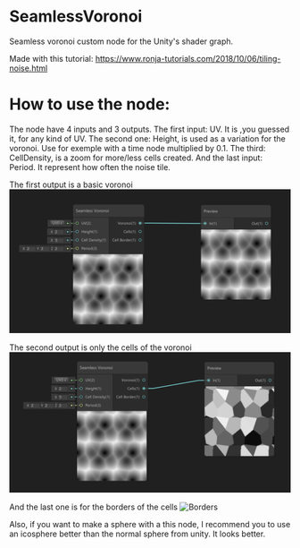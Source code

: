 # SeamlessVoronoi
Seamless voronoi custom node for the Unity's shader graph.

Made with this tutorial: https://www.ronja-tutorials.com/2018/10/06/tiling-noise.html

# How to use the node: 
The node have 4 inputs and 3 outputs. The first input: UV. It is ,you guessed it, for any kind of UV. The second one: Height, is used as a variation for the voronoi. Use for exemple with a time node multiplied by 0.1. The third: CellDensity, is a zoom for more/less cells created. And the last input: Period. It represent how often the noise tile.

The first output is a basic voronoi ![Basic voronoi](https://github.com/Xentiie/SeamlessVoronoi/blob/master/Screenshots/VoronoiExemple1.PNG)

The second output is only the cells of the voronoi ![Cells](https://github.com/Xentiie/SeamlessVoronoi/blob/master/Screenshots/VoronoiExemple2.PNG)

And the last one is for the borders of the cells ![Borders](https://github.com/Xentiie/SeamlessVoronoi/tree/master/Screenshots/VoronoiExemple3.PNG)


Also, if you want to make a sphere with a this node, I recommend you to use an icosphere better than the normal sphere from unity. It looks better.
